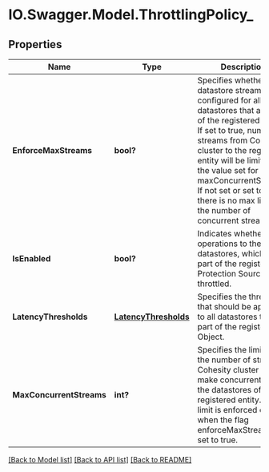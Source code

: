 # IO.Swagger.Model.ThrottlingPolicy_
## Properties

Name | Type | Description | Notes
------------ | ------------- | ------------- | -------------
**EnforceMaxStreams** | **bool?** | Specifies whether datastore streams are configured for all datastores that are part of the registered entity. If set to true, number of streams from Cohesity cluster to the registered entity will be limited to the value set for maxConcurrentStreams. If not set or set to false, there is no max limit for the number of concurrent streams. | [optional] 
**IsEnabled** | **bool?** | Indicates whether read operations to the datastores, which are part of the registered Protection Source, are throttled. | [optional] 
**LatencyThresholds** | [**LatencyThresholds**](LatencyThresholds.md) | Specifies the thresholds that should be applied to all datastores that are part of the registered Object. | [optional] 
**MaxConcurrentStreams** | **int?** | Specifies the limit on the number of streams Cohesity cluster will make concurrently to the datastores of the registered entity. This limit is enforced only when the flag enforceMaxStreams is set to true. | [optional] 

[[Back to Model list]](../README.md#documentation-for-models) [[Back to API list]](../README.md#documentation-for-api-endpoints) [[Back to README]](../README.md)

